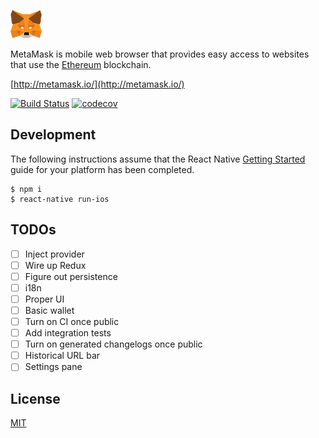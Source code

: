 ![Melfina logo](logo.png?raw=true)

MetaMask is mobile web browser that provides easy access to websites that use the [Ethereum](https://ethereum.org/) blockchain.

[http://metamask.io/](http://metamask.io/)

[![Build Status](https://travis-ci.org/bitpshr/MetaMask.svg?branch=master)](https://travis-ci.org/bitpshr/MetaMask)
[![codecov](https://codecov.io/gh/bitpshr/MetaMask/branch/master/graph/badge.svg)](https://codecov.io/gh/bitpshr/MetaMask)

## Development

The following instructions assume that the React Native [Getting Started](https://facebook.github.io/react-native/docs/getting-started.html) guide for your platform has been completed.

```
$ npm i
$ react-native run-ios
```

## TODOs

- [ ] Inject provider
- [ ] Wire up Redux
- [ ] Figure out persistence
- [ ] i18n
- [ ] Proper UI
- [ ] Basic wallet
- [ ] Turn on CI once public
- [ ] Add integration tests
- [ ] Turn on generated changelogs once public
- [ ] Historical URL bar
- [ ] Settings pane

## License

[MIT](./LICENSE)
